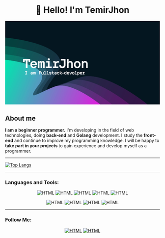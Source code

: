 <h1 align="center">👋 Hello! I'm TemirJhon </h1>

![Header](https://github.com/TemirJohn/TemirJohn/blob/main/z13.png)


## About me
**I am a beginner programmer.** I'm developing in the field of web technologies, doing **back-end** and **Golang** development. I study the **front-end** and continue to improve my programming knowledge. I will be happy to **take part in your projects** to gain experience and develop myself as a programmer.

___

 [![Top Langs](https://github-readme-stats.vercel.app/api/top-langs/?username=TemirJohn&layout=compact&langs_count=8&theme=dark&card_width=295)](https://github.com/anuraghazra/github-readme-stats)

___

### **Languages and Tools:**
<div align="center">

![HTML](https://img.shields.io/badge/-Java-070404?style=for-the-badge&logo=Java)
![HTML](https://img.shields.io/badge/-HTML-070404?style=for-the-badge&logo=HTML5)
![HTML](https://img.shields.io/badge/-CSS-070404?style=for-the-badge&logo=css3&logoColor=2965f1)
![HTML](https://img.shields.io/badge/-JS-070404?style=for-the-badge&logo=javascript)
![HTML](https://img.shields.io/badge/-Spring-070404?style=for-the-badge&logo=Spring)

![HTML](https://img.shields.io/badge/-Postgres-070404?style=for-the-badge&logo=postgresql)
![HTML](https://img.shields.io/badge/-Mysql-070404?style=for-the-badge&logo=mysql)
![HTML](https://img.shields.io/badge/-mongodb-070404?style=for-the-badge&logo=mongodb)
![HTML](https://img.shields.io/badge/-Docker-070404?style=for-the-badge&logo=Docker)

</div>

---

### Follow Me:
<div align="center">
 
[![HTML](https://img.shields.io/badge/-telegram-070404?style=for-the-badge&logo=telegram&logoColor=3772a2)](https://t.me/TemirJhon)
[![HTML](https://img.shields.io/badge/-whatsapp-070404?style=for-the-badge&logo=whatsapp&logoColor=3772a2)](https://wa.me/87718412614)




</div>

<!--
**TemirJohn/TemirJohn** is a ✨ _special_ ✨ repository because its `README.md` (this file) appears on your GitHub profile.




Here are some ideas to get you started:

- 🔭 I’m currently working on ...
- 🌱 I’m currently learning ...
- 👯 I’m looking to collaborate on ...
- 🤔 I’m looking for help with ...
- 💬 Ask me about ...
- 📫 How to reach me: ...
- 😄 Pronouns: ...
- ⚡ Fun fact: ...
-->
